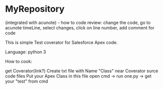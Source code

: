 MyRepository
============

(integrated with acunote) - how to code review: change the code, go to acunote timeLine, select changes, click on line number, add comment for code

This is simple Test coverator for Salesforce Apex code.

Language: python 3

How to cook:

  get Coverator(link?)
  Create txt file with Name "Class" near Coverator surce code files
  Put your Apex Class in this file
  open cmd -> run one.py -> get your "test" from cmd
